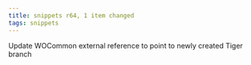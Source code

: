 ```yaml
---
title: snippets r64, 1 item changed
tags: snippets
---
```


Update WOCommon external reference to point to newly created Tiger branch
